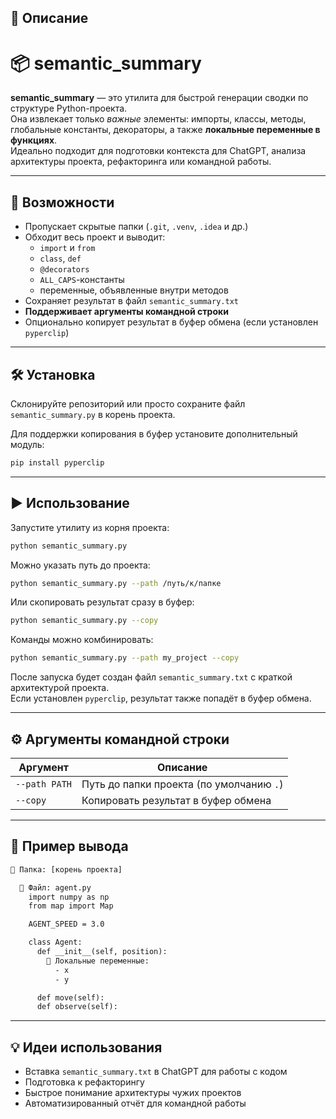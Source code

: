## 📄 Описание

# 📦 semantic_summary

**semantic_summary** — это утилита для быстрой генерации сводки по структуре Python-проекта.  
Она извлекает только *важные* элементы: импорты, классы, методы, глобальные константы, декораторы, а также **локальные переменные в функциях**.  
Идеально подходит для подготовки контекста для ChatGPT, анализа архитектуры проекта, рефакторинга или командной работы.

---

## 🚀 Возможности

- Пропускает скрытые папки (`.git`, `.venv`, `.idea` и др.)
- Обходит весь проект и выводит:
  - `import` и `from`
  - `class`, `def`
  - `@decorators`
  - `ALL_CAPS`-константы
  - переменные, объявленные внутри методов
- Сохраняет результат в файл `semantic_summary.txt`
- **Поддерживает аргументы командной строки**
- Опционально копирует результат в буфер обмена (если установлен `pyperclip`)

---

## 🛠 Установка

Склонируйте репозиторий или просто сохраните файл `semantic_summary.py` в корень проекта.

Для поддержки копирования в буфер установите дополнительный модуль:

```bash
pip install pyperclip
```

---

## ▶️ Использование

Запустите утилиту из корня проекта:

```bash
python semantic_summary.py
```

Можно указать путь до проекта:

```bash
python semantic_summary.py --path /путь/к/папке
```

Или скопировать результат сразу в буфер:

```bash
python semantic_summary.py --copy
```

Команды можно комбинировать:

```bash
python semantic_summary.py --path my_project --copy
```

После запуска будет создан файл `semantic_summary.txt` с краткой архитектурой проекта.  
Если установлен `pyperclip`, результат также попадёт в буфер обмена.

---

## ⚙️ Аргументы командной строки

| Аргумент       | Описание                                          |
|----------------|---------------------------------------------------|
| `--path PATH`  | Путь до папки проекта (по умолчанию `.`)          |
| `--copy`       | Копировать результат в буфер обмена               |

---

## 🧾 Пример вывода

```txt
📁 Папка: [корень проекта]

  📄 Файл: agent.py
    import numpy as np
    from map import Map

    AGENT_SPEED = 3.0

    class Agent:
      def __init__(self, position):
        🔸 Локальные переменные:
          - x
          - y

      def move(self):
      def observe(self):
```

---

## 💡 Идеи использования

- Вставка `semantic_summary.txt` в ChatGPT для работы с кодом
- Подготовка к рефакторингу
- Быстрое понимание архитектуры чужих проектов
- Автоматизированный отчёт для командной работы